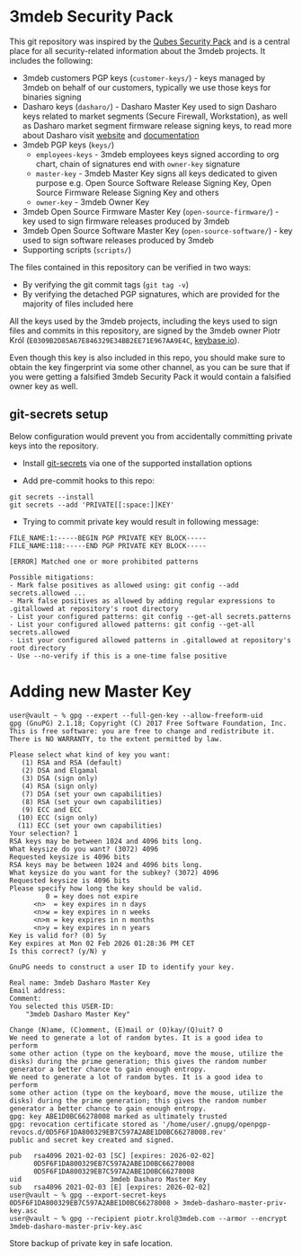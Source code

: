 # 3mdeb Security Pack

This git repository was inspired  by the
[Qubes Security Pack](https://github.com/QubesOS/qubes-secpack) and is a central
place for all security-related information about the 3mdeb projects. It includes
the following:

* 3mdeb customers PGP keys (`customer-keys/`) - keys managed by 3mdeb on
   behalf of our customers, typically we use those keys for binaries signing
* Dasharo keys (`dasharo/`) - Dasharo Master Key used to sign Dasharo keys
   related to market segments (Secure Firewall, Workstation), as well as
   Dasharo market segment firmware release signing keys, to read more about
   Dasharo visit [website](https://dasharo.com/) and
   [documentation](https://docs.dasharo.com/)
* 3mdeb PGP keys (`keys/`)
    - `employees-keys` -  3mdeb employees keys signed according to org chart,
     chain of signatures end with `owner-key` signature
    - `master-key` - 3mdeb Master Key signs all keys dedicated to given purpose
     e.g. Open Source Software Release Signing Key, Open Source Firmware
     Release Signing Key and others
    - `owner-key` - 3mdeb Owner Key
* 3mdeb Open Source Firmware Master Key (`open-source-firmware/`) - key used
   to sign firmware releases produced by 3mdeb
* 3mdeb Open Source Software Master Key (`open-source-software/`) - key used
   to sign software releases produced by 3mdeb
* Supporting scripts (`scripts/`)

The files contained in this repository can be verified in two ways:

* By verifying the git commit tags (`git tag -v`)
* By verifying the detached PGP signatures, which are provided for the majority
   of files included here

All the keys used by the 3mdeb projects, including the keys used to sign files
and commits in this repository, are signed by the 3mdeb owner Piotr Król
(`E0309B2D85A67E846329E34BB2EE71E967AA9E4C`, [keybase.io](https://keybase.io/pietrushnic)).

Even though this key is also included in this repo, you should make sure to
obtain the key fingerprint via some other channel, as you can be sure
that if you were getting a falsified 3mdeb Security Pack it would contain a
falsified owner key as well.

## git-secrets setup

Below configuration would prevent you from accidentally committing private keys
into the repository.

* Install [git-secrets](https://github.com/awslabs/git-secrets) via one of the
  supported installation options

* Add pre-commit hooks to this repo:

```shell
git secrets --install
git secrets --add 'PRIVATE[[:space:]]KEY'
```

* Trying to commit private key would result in following message:

```shell
FILE_NAME:1:-----BEGIN PGP PRIVATE KEY BLOCK-----
FILE_NAME:118:-----END PGP PRIVATE KEY BLOCK-----

[ERROR] Matched one or more prohibited patterns

Possible mitigations:
- Mark false positives as allowed using: git config --add secrets.allowed ...
- Mark false positives as allowed by adding regular expressions to .gitallowed at repository's root directory
- List your configured patterns: git config --get-all secrets.patterns
- List your configured allowed patterns: git config --get-all secrets.allowed
- List your configured allowed patterns in .gitallowed at repository's root directory
- Use --no-verify if this is a one-time false positive
```

# Adding new Master Key

```shell
user@vault ~ % gpg --expert --full-gen-key --allow-freeform-uid
gpg (GnuPG) 2.1.18; Copyright (C) 2017 Free Software Foundation, Inc.
This is free software: you are free to change and redistribute it.
There is NO WARRANTY, to the extent permitted by law.

Please select what kind of key you want:
   (1) RSA and RSA (default)
   (2) DSA and Elgamal
   (3) DSA (sign only)
   (4) RSA (sign only)
   (7) DSA (set your own capabilities)
   (8) RSA (set your own capabilities)
   (9) ECC and ECC
  (10) ECC (sign only)
  (11) ECC (set your own capabilities)
Your selection? 1
RSA keys may be between 1024 and 4096 bits long.
What keysize do you want? (3072) 4096
Requested keysize is 4096 bits
RSA keys may be between 1024 and 4096 bits long.
What keysize do you want for the subkey? (3072) 4096
Requested keysize is 4096 bits
Please specify how long the key should be valid.
         0 = key does not expire
      <n>  = key expires in n days
      <n>w = key expires in n weeks
      <n>m = key expires in n months
      <n>y = key expires in n years
Key is valid for? (0) 5y
Key expires at Mon 02 Feb 2026 01:28:36 PM CET
Is this correct? (y/N) y

GnuPG needs to construct a user ID to identify your key.

Real name: 3mdeb Dasharo Master Key
Email address: 
Comment: 
You selected this USER-ID:
    "3mdeb Dasharo Master Key"

Change (N)ame, (C)omment, (E)mail or (O)kay/(Q)uit? O
We need to generate a lot of random bytes. It is a good idea to perform
some other action (type on the keyboard, move the mouse, utilize the
disks) during the prime generation; this gives the random number
generator a better chance to gain enough entropy.
We need to generate a lot of random bytes. It is a good idea to perform
some other action (type on the keyboard, move the mouse, utilize the
disks) during the prime generation; this gives the random number
generator a better chance to gain enough entropy.
gpg: key ABE1D0BC66278008 marked as ultimately trusted
gpg: revocation certificate stored as '/home/user/.gnupg/openpgp-revocs.d/0D5F6F1DA800329EB7C597A2ABE1D0BC66278008.rev'
public and secret key created and signed.

pub   rsa4096 2021-02-03 [SC] [expires: 2026-02-02]
      0D5F6F1DA800329EB7C597A2ABE1D0BC66278008
      0D5F6F1DA800329EB7C597A2ABE1D0BC66278008
uid                      3mdeb Dasharo Master Key
sub   rsa4096 2021-02-03 [E] [expires: 2026-02-02]
user@vault ~ % gpg --export-secret-keys 0D5F6F1DA800329EB7C597A2ABE1D0BC66278008 > 3mdeb-dasharo-master-priv-key.asc
user@vault ~ % gpg --recipient piotr.krol@3mdeb.com --armor --encrypt 3mdeb-dasharo-master-priv-key.asc
```

Store backup of private key in safe location.
